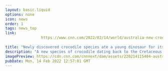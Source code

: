 ```yaml
---
layout: basic.liquid
options: none
icon: news
order: 1
tags: news_top
link: 
                https://www.cnn.com/2022/02/14/world/australia-new-crocodile-species-young-dinosaur-intl-scli-scn/index.html
            
title: "Newly discovered crocodile species ate a young dinosaur for its last meal, scientists say"
description: "A new species of crocodile dating back to the Cretaceous period has been discovered in Queensland, Australia, and its last meal was a young dinosaur, scientists say. "
imagePreview: https://cdn.cnn.com/cnnnext/dam/assets/220214115404-australia-new-crocodile-species-video-synd-2.jpg
pubDate: Mon, 14 Feb 2022 12:57:01 GMT
---
```

